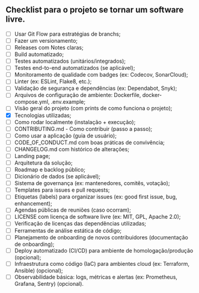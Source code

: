 ## Checklist para o projeto se tornar um software livre.

- [ ] Usar Git Flow para estratégias de branchs;  
- [ ] Fazer um versionamento;  
- [ ] Releases com Notes claras;  
- [ ] Build automatizado;  
- [ ] Testes automatizados (unitários/integrados);  
- [ ] Testes end-to-end automatizados (se aplicável);  
- [ ] Monitoramento de qualidade com badges (ex: Codecov, SonarCloud);  
- [ ] Linter (ex: ESLint, Flake8, etc.);  
- [ ] Validação de segurança e dependências (ex: Dependabot, Snyk);  
- [ ] Arquivos de configuração de ambiente: Dockerfile, docker-compose.yml, .env.example;  
- [ ] Visão geral do projeto (com prints de como funciona o projeto);  
- [X] Tecnologias utilizadas;  
- [ ] Como rodar localmente (instalação + execução);  
- [ ] CONTRIBUTING.md - Como contribuir (passo a passo);  
- [ ] Como usar a aplicação (guia de usuário);  
- [ ] CODE_OF_CONDUCT.md com boas práticas de convivência;  
- [ ] CHANGELOG.md com histórico de alterações;  
- [ ] Landing page;  
- [ ] Arquitetura da solução;  
- [ ] Roadmap e backlog público;  
- [ ] Dicionário de dados (se aplicável);  
- [ ] Sistema de governança (ex: mantenedores, comitês, votação);  
- [ ] Templates para issues e pull requests;  
- [ ] Etiquetas (labels) para organizar issues (ex: good first issue, bug, enhancement);  
- [ ] Agendas públicas de reuniões (caso ocorram);  
- [ ] LICENSE com licença de software livre (ex: MIT, GPL, Apache 2.0);  
- [ ] Verificação de licenças das dependências utilizadas;  
- [ ] Ferramentas de análise estática de código;
- [ ] Planejamento de onboarding de novos contribuidores (documentação de onboarding);  
- [ ] Deploy automatizado (CI/CD) para ambiente de homologação/produção (opcional);
- [ ] Infraestrutura como código (IaC) para ambientes cloud (ex: Terraform, Ansible) (opcional); 
- [ ] Observabilidade básica: logs, métricas e alertas (ex: Prometheus, Grafana, Sentry) (opcional).  
